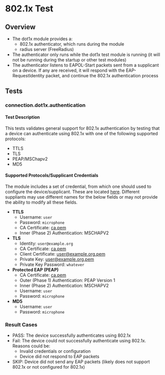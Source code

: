 # 802.1x Test

## Overview
- The dot1x module provides a:
   - 802.1x authenticator, which runs during the module
   - radius server (FreeRadius)
- The authenticator only runs while the dot1x test module is running (it will
  not be running during the startup or other test modules)
- The authenticator listens to EAPOL-Start packets sent from a supplicant on a
  device. If any are received, it will respond with the EAP-RequestIdentity
  packet, and continue the 802.1x authentication process  

## Tests

### connection.dot1x.authentication

#### Test Description
This tests validates general support for 802.1x authentication by testing that a device
can authenticate using 802.1x with one of the following supported protocols:
- TTLS
- TLS
- PEAP/MSChapv2
- MD5

#### Supported Protocols/Supplicant Credentials
The module includes a set of credential, from which one should used to configure
the device/supplicant. These are located
[here](../../docker/include/etc/wpasupplicant). Different suppliants may use
different names for the below fields or may not provide the ability to modify
all these fields. 
- **TTLS**
   - Username: `user`
   - Password: `microphone`
   - CA Certificate: [ca.pem](../../docker/include/etc/wpasupplicant/cert/ca.pem)
   - Inner (Phase 2) Authentication: MSCHAPV2
- **TLS**
   - Identity: `user@example.org`
   - CA Certificate: [ca.pem](../../docker/include/etc/wpasupplicant/cert/ca.pem)
   - Client Certificate: [user@example.org.pem](../../docker/include/etc/wpasupplicant/cert/user@example.org.pem)
   - Private Key: [user@example.org.pem](../../docker/include/etc/wpasupplicant/cert/user@example.org.pem)
   - Private Key Password: `whatever`
- **Protected EAP (PEAP)**
   - CA Certificate: [ca.pem](../../docker/include/etc/wpasupplicant/cert/ca.pem)
   - Outer (Phase 1) Authentication: PEAP Version 1
   - Inner (Phase 2) Authentication: MSCHAPV2
   - Username: `user`
   - Password: `microphone`
- **MD5**
   - Username: `user`
   - Password: `microphone`

### Result Cases
- PASS: The device successfully authenticates using 802.1x 
- Fail: The device could not successfully authenticate using 802.1x. Reasons could be:
    - Invalid credentials or configuration
    - Device did not respond to EAP packets
- SKIP: Device did not send any EAP packets (likely does not support 802.1x or not configured for 802.1x)